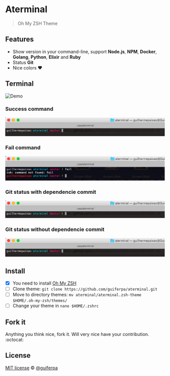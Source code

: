 # Aterminal 
> Oh My ZSH Theme

## Features
* Show version in your command-line, support __Node.js__, __NPM__, __Docker__, __Golang__, __Python__, __Elixir__ and __Ruby__
* Status __Git__
* Nice colors :heart:

## Terminal

![Demo](https://media.giphy.com/media/3ohzdOTnRKCYEpLpza/giphy.gif)

### Success command
![Success command](images/demo_1.png)


### Fail command
![Fail command](images/demo_3.png)

### Git status with dependencie commit
![Git status with dependencie commit](images/demo_2.png)

### Git status without dependencie commit
![Git status without dependencie commit](images/demo_1.png)

## Install
- [x] You need to install [Oh My ZSH](https://github.com/robbyrussell/oh-my-zsh)
- [ ] Clone theme: `git clone https://github.com/guiferpa/aterminal.git`
- [ ] Move to directory themes: `mv aterminal/aterminal.zsh-theme $HOME/.oh-my-zsh/themes/`
- [ ] Change your theme in `nano $HOME/.zshrc`

## Fork it
Anything you think nice, fork it. Will very nice have your contribution. :octocat:

## License
[MIT license](LICENSE) © [@guiferpa](http://github.com/guiferpa)
